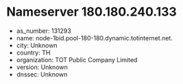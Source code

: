 # Nameserver 180.180.240.133

* as_number: 131293
* name: node-1bid.pool-180-180.dynamic.totinternet.net.
* city: Unknown
* country: TH
* organization: TOT Public Company Limited
* version: Unknown
* dnssec: Unknown
